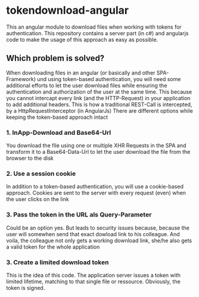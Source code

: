 # tokendownload-angular
This an angular module to download files when working with tokens for authentication. This repository contains a server part (in c#) and angularjs code to make the usage of this approach as easy as possible.

## Which problem is solved?
When downloading files in an angular (or basically and other SPA-Framework) und using token-based authentication, you will need some additional efforts to let the user download files while ensuring the authentication and authorization of the user at the same time.
This because you cannot intercapt every link (and the HTTP-Request) in your application to add additional headers. This is how a traditional REST-Call is intercepted, by a HttpRequestInterceptor (in AngularJs)
There are different options while keeping the token-based approach intact

### 1. InApp-Download and Base64-Url
You download the file using one or multiple XHR Requests in the SPA and transform it to a Base64-Data-Url to let the user download the file from the browser to the disk

### 2. Use a session cookie
In addition to a token-based authentication, you will use a cookie-based approach. Cookies are sent to the server with every request (even) when the user clicks on the link

### 3. Pass the token in the URL als Query-Parameter
Could be an option yes. But leads to security issues because, because the user will somewhen send that exact dowload link to his colleague. And voila, the colleague not only gets a working download link, she/he also gets a valid token for the whole application

### 3. Create a limited download token
This is the idea of this code. The application server issues a token with limited lifetime, matching to that single file or ressource. Obviously, the token is signed.
